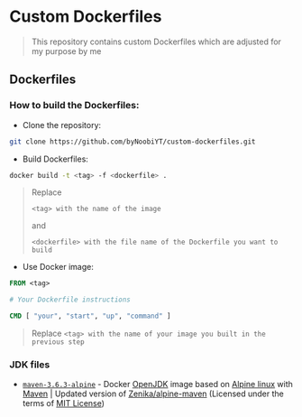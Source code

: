 # Custom Dockerfiles
> This repository contains custom Dockerfiles which are adjusted for my purpose by me

## Dockerfiles

### How to build the Dockerfiles:
* Clone the repository:
```sh
git clone https://github.com/byNoobiYT/custom-dockerfiles.git
```
* Build Dockerfiles: 
```sh
docker build -t <tag> -f <dockerfile> .
```
> Replace
> ```
> <tag> with the name of the image
> ```
> and
> ```
> <dockerfile> with the file name of the Dockerfile you want to build
> ```
* Use Docker image:
```dockerfile
FROM <tag>

# Your Dockerfile instructions

CMD [ "your", "start", "up", "command" ]
```
> Replace ```<tag> with the name of your image you built in the previous step```

### JDK files
* [`maven-3.6.3-alpine`](https://github.com/byNoobiYT/custom-dockerfiles/blob/master/maven-3.6.3-alpine) - Docker [OpenJDK](https://github.com/docker-library/openjdk) image based on [Alpine linux](https://github.com/alpinelinux/docker-alpine) with [Maven](https://maven.apache.org/) | Updated version of [Zenika/alpine-maven](https://github.com/Zenika/alpine-maven) (Licensed under the terms of [MIT License](https://mit-license.org/))